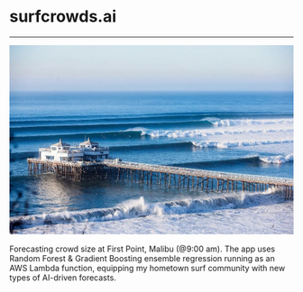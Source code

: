 # surfcrowds.ai

---

![assets/firstpoint.jpg](assets/firstpoint.jpg)

Forecasting crowd size at First Point, Malibu (@9:00 am). The app uses Random Forest & Gradient Boosting ensemble regression running
as an AWS Lambda function, equipping my hometown surf community with new types of AI-driven forecasts.
